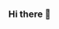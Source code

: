 ### Hi there 👋

<!--
**IliescuVali/IliescuVali** is a ✨ _special_ ✨ repository because its `README.md` (this file) appears on your GitHub profile.

Here are some ideas to get you started:

- 🔭 I’m currently working on ...
- 🌱 I’m currently learning ...
- 👯 I’m looking to collaborate on ...
- 🤔 I’m looking for help with ...
- 💬 Ask me about ...
- 📫 How to reach me: [![Gmail]([link to image on GH](https://play.google.com/store/apps/details?id=com.google.android.gm&hl=ro&pli=1))](iliescuvalentin8@gmail.com)
- 😄 Pronouns: ...
- ⚡ Fun fact: ...
-->
